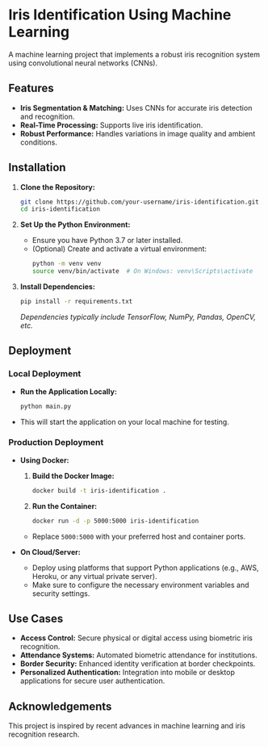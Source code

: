 # Iris Identification Using Machine Learning

A machine learning project that implements a robust iris recognition system using convolutional neural networks (CNNs).

## Features

- **Iris Segmentation & Matching:** Uses CNNs for accurate iris detection and recognition.
- **Real-Time Processing:** Supports live iris identification.
- **Robust Performance:** Handles variations in image quality and ambient conditions.

## Installation

1. **Clone the Repository:**
   ```bash
   git clone https://github.com/your-username/iris-identification.git
   cd iris-identification
   ```

2. **Set Up the Python Environment:**
   - Ensure you have Python 3.7 or later installed.
   - (Optional) Create and activate a virtual environment:
     ```bash
     python -m venv venv
     source venv/bin/activate  # On Windows: venv\Scripts\activate
     ```

3. **Install Dependencies:**
   ```bash
   pip install -r requirements.txt
   ```
   *Dependencies typically include TensorFlow, NumPy, Pandas, OpenCV, etc.*

## Deployment

### Local Deployment

- **Run the Application Locally:**
  ```bash
  python main.py
  ```
- This will start the application on your local machine for testing.

### Production Deployment

- **Using Docker:**
  1. **Build the Docker Image:**
     ```bash
     docker build -t iris-identification .
     ```
  2. **Run the Container:**
     ```bash
     docker run -d -p 5000:5000 iris-identification
     ```
  - Replace `5000:5000` with your preferred host and container ports.

- **On Cloud/Server:**
  - Deploy using platforms that support Python applications (e.g., AWS, Heroku, or any virtual private server).
  - Make sure to configure the necessary environment variables and security settings.

## Use Cases

- **Access Control:** Secure physical or digital access using biometric iris recognition.
- **Attendance Systems:** Automated biometric attendance for institutions.
- **Border Security:** Enhanced identity verification at border checkpoints.
- **Personalized Authentication:** Integration into mobile or desktop applications for secure user authentication.

## Acknowledgements

This project is inspired by recent advances in machine learning and iris recognition research.
```
